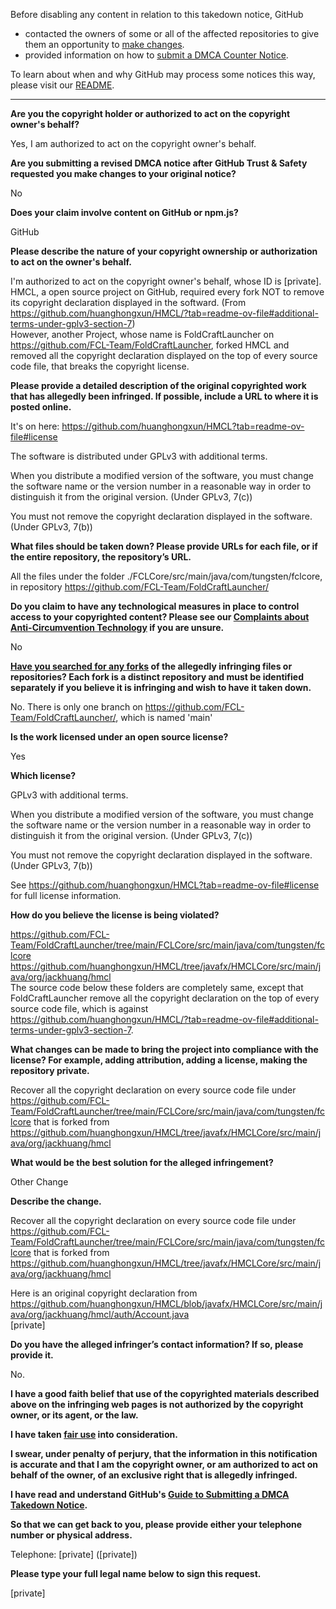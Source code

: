 Before disabling any content in relation to this takedown notice, GitHub
- contacted the owners of some or all of the affected repositories to give them an opportunity to [make changes](https://docs.github.com/en/github/site-policy/dmca-takedown-policy#a-how-does-this-actually-work).
- provided information on how to [submit a DMCA Counter Notice](https://docs.github.com/en/articles/guide-to-submitting-a-dmca-counter-notice).

To learn about when and why GitHub may process some notices this way, please visit our [README](https://github.com/github/dmca/blob/master/README.md#anatomy-of-a-takedown-notice).

---

**Are you the copyright holder or authorized to act on the copyright owner's behalf?**  
  
Yes, I am authorized to act on the copyright owner's behalf.  
  
**Are you submitting a revised DMCA notice after GitHub Trust & Safety requested you make changes to your original notice?**  
  
No  
  
**Does your claim involve content on GitHub or npm.js?**  
  
GitHub  
  
**Please describe the nature of your copyright ownership or authorization to act on the owner's behalf.**  
  
I'm authorized to act on the copyright owner's behalf, whose ID is [private]. HMCL, a open source project on GitHub, required every fork NOT to remove its copyright declaration displayed in the softward. (From https://github.com/huanghongxun/HMCL/?tab=readme-ov-file#additional-terms-under-gplv3-section-7)  
However, another Project, whose name is FoldCraftLauncher on https://github.com/FCL-Team/FoldCraftLauncher, forked HMCL and removed all the copyright declaration displayed on the top of every source code file, that breaks the copyright license.  
  
**Please provide a detailed description of the original copyrighted work that has allegedly been infringed. If possible, include a URL to where it is posted online.**  
  
It's on here: https://github.com/huanghongxun/HMCL?tab=readme-ov-file#license  
  
The software is distributed under GPLv3 with additional terms.  
  
When you distribute a modified version of the software, you must change the software name or the version number in a reasonable way in order to distinguish it from the original version. (Under GPLv3, 7(c))  
  
You must not remove the copyright declaration displayed in the software. (Under GPLv3, 7(b))  
  
**What files should be taken down? Please provide URLs for each file, or if the entire repository, the repository’s URL.**  
  
All the files under the folder ./FCLCore/src/main/java/com/tungsten/fclcore, in repository https://github.com/FCL-Team/FoldCraftLauncher/  
  
**Do you claim to have any technological measures in place to control access to your copyrighted content? Please see our <a href="https://docs.github.com/articles/guide-to-submitting-a-dmca-takedown-notice#complaints-about-anti-circumvention-technology">Complaints about Anti-Circumvention Technology</a> if you are unsure.**  
  
No  
  
**<a href="https://docs.github.com/articles/dmca-takedown-policy#b-what-about-forks-or-whats-a-fork">Have you searched for any forks</a> of the allegedly infringing files or repositories? Each fork is a distinct repository and must be identified separately if you believe it is infringing and wish to have it taken down.**  
  
No. There is only one branch on https://github.com/FCL-Team/FoldCraftLauncher/, which is named 'main'  
  
**Is the work licensed under an open source license?**  
  
Yes  
  
**Which license?**  
  
GPLv3 with additional terms.  
  
When you distribute a modified version of the software, you must change the software name or the version number in a reasonable way in order to distinguish it from the original version. (Under GPLv3, 7(c))  
  
You must not remove the copyright declaration displayed in the software. (Under GPLv3, 7(b))  
  
See https://github.com/huanghongxun/HMCL?tab=readme-ov-file#license for full license information.  
  
**How do you believe the license is being violated?**  
  
https://github.com/FCL-Team/FoldCraftLauncher/tree/main/FCLCore/src/main/java/com/tungsten/fclcore  
https://github.com/huanghongxun/HMCL/tree/javafx/HMCLCore/src/main/java/org/jackhuang/hmcl  
The source code below these folders are completely same, except that FoldCraftLauncher remove all the copyright declaration on the top of every source code file, which is against https://github.com/huanghongxun/HMCL/?tab=readme-ov-file#additional-terms-under-gplv3-section-7.  
  
**What changes can be made to bring the project into compliance with the license? For example, adding attribution, adding a license, making the repository private.**  
  
Recover all the copyright declaration on every source code file under https://github.com/FCL-Team/FoldCraftLauncher/tree/main/FCLCore/src/main/java/com/tungsten/fclcore that is forked from https://github.com/huanghongxun/HMCL/tree/javafx/HMCLCore/src/main/java/org/jackhuang/hmcl  
  
**What would be the best solution for the alleged infringement?**  
  
Other Change  
  
**Describe the change.**  
  
Recover all the copyright declaration on every source code file under https://github.com/FCL-Team/FoldCraftLauncher/tree/main/FCLCore/src/main/java/com/tungsten/fclcore that is forked from https://github.com/huanghongxun/HMCL/tree/javafx/HMCLCore/src/main/java/org/jackhuang/hmcl  
  
Here is an original copyright declaration from https://github.com/huanghongxun/HMCL/blob/javafx/HMCLCore/src/main/java/org/jackhuang/hmcl/auth/Account.java  
[private]
  
**Do you have the alleged infringer’s contact information? If so, please provide it.**  
  
No.  
  
**I have a good faith belief that use of the copyrighted materials described above on the infringing web pages is not authorized by the copyright owner, or its agent, or the law.**  
  
**I have taken <a href="https://www.lumendatabase.org/topics/22">fair use</a> into consideration.**  
  
**I swear, under penalty of perjury, that the information in this notification is accurate and that I am the copyright owner, or am authorized to act on behalf of the owner, of an exclusive right that is allegedly infringed.**  
  
**I have read and understand GitHub's <a href="https://docs.github.com/articles/guide-to-submitting-a-dmca-takedown-notice/">Guide to Submitting a DMCA Takedown Notice</a>.**  
  
**So that we can get back to you, please provide either your telephone number or physical address.**  
  
Telephone: [private] ([private])
  
**Please type your full legal name below to sign this request.**  
  
[private]
